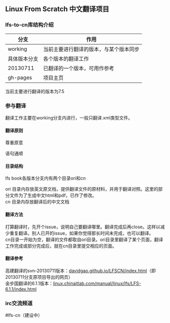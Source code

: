 ## Linux From Scratch 中文翻译项目


### lfs-to-cn库结构介绍
|分支|作用|
|-----|-----|
|working|当前主要进行翻译的版本，与某个版本同步|
|具体版本分支|各个版本的翻译工作|
|20130711|已翻译的一个版本，可用作参考|
|gh-pages|项目主页|
当前主要进行翻译的版本为7.5


### 参与翻译
翻译工作主要在working分支内进行，一般只翻译.xml类型文件。
#### 翻译原则
尊重原意

语句通顺

#### 目录结构
lfs book各版本分支内有两个目录ori和cn  

ori 目录内存放英文原文档，提供翻译文件的原材料，并用于翻译对照。这里的部分文件为了生成中文html和pdf，已作了修改。  
cn  目录内存放翻译后的中文文档

#### 翻译方法
打算翻译时，先开个issue，说明自己要翻译哪里。翻译完成后再close。这样以减少重复翻译。别人已开的issue，如果你觉得那长时间未完成，也可以翻译。  
cn目录一开始为空，翻译的文件都取自ori目录。ori目录里翻译了某个页面，翻译工作完成或部分完成后，就在cn目录里提交相应的页面。

#### 翻译参考
高建翻译的svn-20130711版本：<a href="https://davidgao.github.io/LFSCN/index.html" target="_blank">davidgao.github.io/LFSCN/index.html</a>（即20130711分支原项目导出的网页）  
金步国翻译的6.1.1版本：<a href="http://linux.chinaitlab.com/manual/linux/lfs/LFS-6.1.1/index.html" target="_blank">linux.chinaitlab.com/manual/linux/lfs/LFS-6.1.1/index.html</a>


### irc交流频道
\#lfs-cn（建设中）
